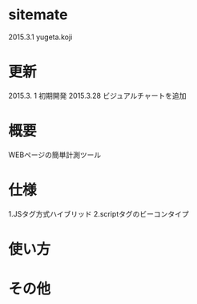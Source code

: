 # sitemate
2015.3.1 yugeta.koji

# 更新
2015.3. 1 初期開発
2015.3.28 ビジュアルチャートを追加

# 概要
WEBページの簡単計測ツール

# 仕様
1.JSタグ方式<head><body>ハイブリッド
2.scriptタグのビーコンタイプ

# 使い方
<script type="text/javascript" src="//hoge.com/access.php"></script>

# その他
